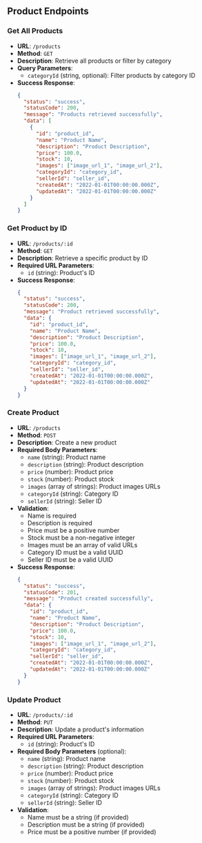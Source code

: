## Product Endpoints

### Get All Products

- **URL**: `/products`
- **Method**: `GET`
- **Description**: Retrieve all products or filter by category
- **Query Parameters**:
  - `categoryId` (string, optional): Filter products by category ID
- **Success Response**:
  ```json
  {
    "status": "success",
    "statusCode": 200,
    "message": "Products retrieved successfully",
    "data": [
      {
        "id": "product_id",
        "name": "Product Name",
        "description": "Product Description",
        "price": 100.0,
        "stock": 10,
        "images": ["image_url_1", "image_url_2"],
        "categoryId": "category_id",
        "sellerId": "seller_id",
        "createdAt": "2022-01-01T00:00:00.000Z",
        "updatedAt": "2022-01-01T00:00:00.000Z"
      }
    ]
  }
  ```

### Get Product by ID

- **URL**: `/products/:id`
- **Method**: `GET`
- **Description**: Retrieve a specific product by ID
- **Required URL Parameters**:
  - `id` (string): Product's ID
- **Success Response**:
  ```json
  {
    "status": "success",
    "statusCode": 200,
    "message": "Product retrieved successfully",
    "data": {
      "id": "product_id",
      "name": "Product Name",
      "description": "Product Description",
      "price": 100.0,
      "stock": 10,
      "images": ["image_url_1", "image_url_2"],
      "categoryId": "category_id",
      "sellerId": "seller_id",
      "createdAt": "2022-01-01T00:00:00.000Z",
      "updatedAt": "2022-01-01T00:00:00.000Z"
    }
  }
  ```

### Create Product

- **URL**: `/products`
- **Method**: `POST`
- **Description**: Create a new product
- **Required Body Parameters**:
  - `name` (string): Product name
  - `description` (string): Product description
  - `price` (number): Product price
  - `stock` (number): Product stock
  - `images` (array of strings): Product images URLs
  - `categoryId` (string): Category ID
  - `sellerId` (string): Seller ID
- **Validation**:
  - Name is required
  - Description is required
  - Price must be a positive number
  - Stock must be a non-negative integer
  - Images must be an array of valid URLs
  - Category ID must be a valid UUID
  - Seller ID must be a valid UUID
- **Success Response**:
  ```json
  {
    "status": "success",
    "statusCode": 201,
    "message": "Product created successfully",
    "data": {
      "id": "product_id",
      "name": "Product Name",
      "description": "Product Description",
      "price": 100.0,
      "stock": 10,
      "images": ["image_url_1", "image_url_2"],
      "categoryId": "category_id",
      "sellerId": "seller_id",
      "createdAt": "2022-01-01T00:00:00.000Z",
      "updatedAt": "2022-01-01T00:00:00.000Z"
    }
  }
  ```

### Update Product

- **URL**: `/products/:id`
- **Method**: `PUT`
- **Description**: Update a product's information
- **Required URL Parameters**:
  - `id` (string): Product's ID
- **Required Body Parameters** (optional):
  - `name` (string): Product name
  - `description` (string): Product description
  - `price` (number): Product price
  - `stock` (number): Product stock
  - `images` (array of strings): Product images URLs
  - `categoryId` (string): Category ID
  - `sellerId` (string): Seller ID
- **Validation**:
  - Name must be a string (if provided)
  - Description must be a string (if provided)
  - Price must be a positive number (if provided)
